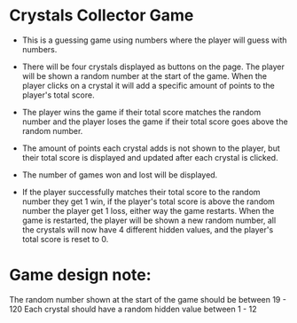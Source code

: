 # Crystals Collector Game

* This is a guessing game using numbers where the player will guess with    numbers.

* There will be four crystals displayed as buttons on the page.
  The player will be shown a random number at the start of the game.
  When the player clicks on a crystal it will add a specific amount of points to the player's total score.

* The player wins the game if their total score matches the random number   and the player loses the game if their total score goes above the         random number.

* The amount of points each crystal adds is not shown to the player, but    their total score is displayed and updated after each crystal is          clicked.

* The number of games won and lost will be displayed.

* If the player successfully matches their total score to the random        number they get 1 win, if the player's total score is above the random    number the player get 1 loss, either way the game restarts.
  When the game is restarted, the player will be shown a new random number, all the crystals will now have 4 different hidden values, and the player's total score is reset to 0.

# Game design note:
  The random number shown at the start of the game should be between 19 - 120
  Each crystal should have a random hidden value between 1 - 12